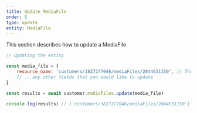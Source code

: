 ```yaml
---
title: Update MediaFile
order: 5
type: update
entity: MediaFile
---
```


This section describes how to update a MediaFile.

```javascript
// Updating the entity

const media_file = {
    resource_name: 'customers/3827277046/mediaFiles/2844631150', // The resource_name is required
    // ...any other fields that you would like to update
}

const results = await customer.mediaFiles.update(media_file)

console.log(results) // ['customers/3827277046/mediaFiles/2844631150']
```
